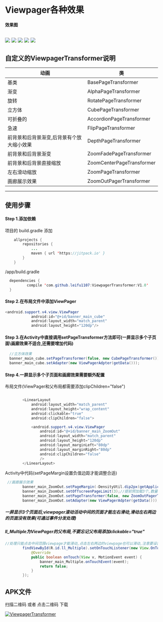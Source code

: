 # Viewpager各种效果

#### 效果图
![](https://github.com/leifu1107/ViewpagerTransformer/raw/master/art/1.gif) 
![](https://github.com/leifu1107/ViewpagerTransformer/raw/master/art/2.gif) 
![](https://github.com/leifu1107/ViewpagerTransformer/raw/master/art/3.gif) 
![](https://github.com/leifu1107/ViewpagerTransformer/raw/master/art/4.gif) 
![](https://github.com/leifu1107/ViewpagerTransformer/raw/master/art/5.gif) 
---------
## 自定义的ViewpagerTransformer说明
|动画|类	
|---|---|	
|基类| BasePageTransformer	
|渐变| AlphaPageTransformer	
|旋转| RotatePageTransformer
|立方体| CubePageTransformer	
|可折叠的| AccordionPageTransformer	
|急速| FlipPageTransformer
|前背景和后背景渐变,后背景有个放大缩小效果| DepthPageTransformer	
|前背景和后背景渐变| ZoomFadePageTransformer	
|前背景和后背景直接缩放| ZoomCenterPageTransformer
|左右滑动缩放| ZoomPageTransformer
|画廊展示效果| ZoomOutPagerTransformer

---------
## 使用步骤

#### Step 1.添加依赖<br>
项目的 build.gradle 添加
```java
	allprojects {
		repositories {
			...
			maven { url 'https://jitpack.io' }
		}
	}
  ```
 /app/build.gradle
  ```java
  	dependencies {
	        compile 'com.github.leifu1107:ViewpagerTransformer:V1.0'
	}
```
#### Step 2.在布局文件中添加ViewPager<br>
```java
<android.support.v4.view.ViewPager
            android:id="@+id/banner_main_cube"
            android:layout_width="match_parent"
            android:layout_height="120dp"/>
```
#### Step 3.在Activity中直接调用setPageTransformer方法即可(一屏显示多个子页面\画廊效果不适合,还需要增加代码)<br>
```java	    
  //立方体效果
  banner_main_cube.setPageTransformer(false, new CubePageTransformer());//也可自定义动画范围大小new CubePageTransformer(90f)
  banner_main_cube.setAdapter(new ViewPagerAdpter(getData()));
```
#### Step 4.一屏显示多个子页面和画廊效果需要额外配置<br>

布局文件(ViewPager和父布局都需要添加clipChildren="false")
```java

        <LinearLayout
            android:layout_width="match_parent"
            android:layout_height="wrap_content"
            android:clickable="true"
            android:clipChildren="false">

            <android.support.v4.view.ViewPager
                android:id="@+id/banner_main_ZoomOut"
                android:layout_width="match_parent"
                android:layout_height="120dp"
                android:layout_marginLeft="80dp"
                android:layout_marginRight="80dp"
                android:clipChildren="false"
                />
        </LinearLayout>
```
Activity中代码(setPageMargin设置负值边距才能调整合适)
```java
 //画廊展示效果
        banner_main_ZoomOut.setPageMargin(-DensityUtil.dip2px(getApplicationContext(), 10));//设置viewpage两个页面间距,要使间距变小请设置负值或者在Adpter中重写getPageWidth
        banner_main_ZoomOut.setOffscreenPageLimit(3);//提前预加载3个,数量最好大于3个
        banner_main_ZoomOut.setPageTransformer(false, new ZoomOutPagerTransformer(0.7f));
        banner_main_ZoomOut.setAdapter(new ViewPagerAdpter(getData()));
```

##### 一屏显示3个页面后,viewpager滚动活动中间的页面才能左右滑动,滑动左右两边的页面没有效果(可通过事件分发处理)
##### ll_Multiple为ViewPager的父布局,不要忘记父布局添加clickable="true"
```java
//处理只能点击中间范围viewpage才能滑动,点击左右两边的viewpage也可以滑动,注意要设置LinearLayout的clickable="true"
        findViewById(R.id.ll_Multiple).setOnTouchListener(new View.OnTouchListener() {
            @Override
            public boolean onTouch(View v, MotionEvent event) {
                banner_main_Multiple.onTouchEvent(event);
                return false;
            }
        });
```
 ## APK文件

扫描二维码 或者 点击二维码 下载

[![ViewpagerTransformer](https://github.com/leifu1107/ViewpagerTransformer/raw/master/art/zrcode.png)](https://github.com/leifu1107/ViewpagerTransformer/raw/master/art/app-release.apk)
